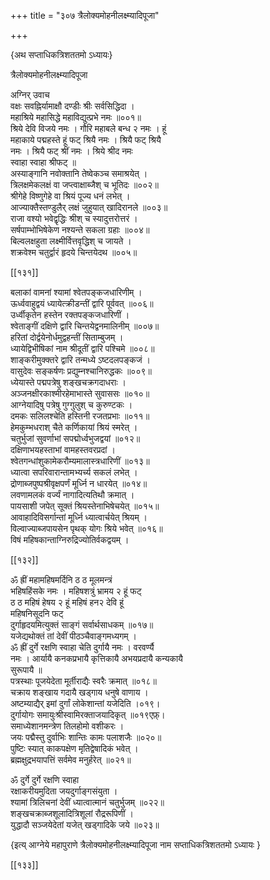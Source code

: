 +++
title = "३०७ त्रैलोक्यमोहनीलक्ष्म्यादिपूजा"

+++

\{अथ सप्ताधिकत्रिशततमो ऽध्यायः\}

त्रैलोक्यमोहनीलक्ष्म्यादिपूजा  
    
अग्निर् उवाच  
वक्षः सवह्निर्यामाक्षौ दण्डीः श्रीः सर्वसिद्धिदा   ।  
महाश्रिये महासिद्धे महाविद्युत्प्रभे नमः ॥००१॥  
श्रिये देवि विजये नमः । गौरि महाबले बन्ध २ नमः । हूं  
महाकाये पद्महस्ते हूं फट् श्रियै नमः । श्रियै फट् श्रियै  
नमः । श्रियै फट् श्रीं नमः । श्रिये श्रीद नमः  
स्वाहा स्वाहा श्रीफट् ॥  
अस्याङ्गानि नवोक्तानि तेष्वेकञ्च समाश्रयेत् ।  
त्रिलक्षमेकलक्षं वा जप्त्वाक्षाब्जैश् च भूतिदः   ॥००२॥  
श्रीगेहे विष्णुगेहे वा श्रियं पूज्य धनं लभेत्   ।  
आज्याक्तैस्तण्डुलैर् लक्षं जुहुयात् खादिरानले ॥००३॥  
राजा वश्यो भवेद्वृद्धिः श्रीश् च स्यादुत्तरोत्तरं   ।  
सर्षपाम्भोभिषेकेण नश्यन्ते सकला ग्रहाः   ॥००४॥  
बिल्वलक्षहुता लक्ष्मीर्वित्तवृद्धिश् च जायते ।  
शक्रवेश्म चतुर्द्वारं हृदये चिन्तयेदथ ॥००५॥  

[[१३१]]
    
बलाकां वामनां श्यामां श्वेतपङ्कजधारिणीम्   ।  
ऊर्ध्ववाहुद्वयं ध्यायेत्क्रीडन्तीं द्वारि पूर्ववत्   ॥००६॥  
उर्ध्वीकृतेन हस्तेन रक्तपङ्कजधारिणीं ।  
श्वेताङ्गीं दक्षिणे द्वारि चिन्तयेद्वनमालिनीम्   ॥००७॥  
हरितां दोर्द्वयेनोर्धमुद्वहन्तीं सिताम्बुजम् ।  
ध्यायेद्विभीषिकां नाम श्रीदूतीं द्वारि पश्चिमे   ॥००८॥  
शाङ्करीमुक्क्तरे द्वारि तन्मध्ये ऽष्टदलपङ्कजं   ।  
वासुदेवः सङ्कर्षणः प्रद्युम्नश्चानिरुद्धकः   ॥००९॥  
ध्येयास्ते पद्मपत्रेषु शङ्खचक्रगदाधराः ।  
अञ्जनक्षीरकाश्मीरहेमाभास्ते सुवाससः ॥०१०॥  
आग्नेयादिषु पत्रेषु गुग्गुलुश् च कुरुण्टकः ।  
दमकः सलिलश्चेति हस्तिनी रजतप्रभाः ॥०११॥  
हेमकुम्भधराश् चैते कर्णिकायां श्रियं स्मरेत्   ।  
चतुर्भुजां सुवर्णाभां सपद्मोर्ध्वभुजद्वयां   ॥०१२॥  
दक्षिणाभयहस्ताभां वामहस्तवरप्रदां ।  
श्वेतगन्धांशुकामेकरौम्यमालास्त्रधारिणीं   ॥०१३॥  
ध्यात्वा सपरिवारान्तामभ्यर्च्य सकलं लभेत् ।  
द्रोणाब्जपुष्पश्रीवृक्षपर्णं मूर्ध्नि न धारयेत्   ॥०१४॥  
लवणामलकं वर्ज्यं नागादित्यतिथौ क्रमात् ।  
पायसाशी जपेत् सूक्तं श्रियस्तेनाभिषेचयेत् ॥०१५॥  
आवाहादिविसर्गान्तां मूर्ध्नि ध्यात्वार्चयेत् श्रियम्   ।  
विल्वाज्याब्जपायसेन पृथक् योगः श्रिये भवेत् ॥०१६॥  
विषं महिषकान्ताग्निरुद्रिज्योतिर्वकद्वयम् ।  

[[१३२]]

ॐ ह्रीं महामहिषमर्दिनि ठ ठ मूलमन्त्रं  
भहिषहिंसके नमः । महिषशत्रुं भ्रामय २ हूं फट्  
ठ ठ महिषं हेषय २ हूं महिषं हन२ देवि हूं  
महिषनिसूदनि फट्  
दुर्गाहृदयमित्युक्तं साङ्गं सर्वार्थसाधकम्   ॥०१७॥  
यजेद्यथोक्तं तां देवीं पीठञ्चैवाङ्गमध्यगम्   ।  
ॐ ह्रीं दुर्गे रक्षणि स्वाहा चेति दुर्गायै नमः । वरवर्ण्यै  
नमः । आर्यायै कनकप्रभायै कृत्तिकायै अभयप्रदायै कन्यकायै  
सुरूपायै ॥  
पत्रस्थाः पूजयेदेता मूर्तीराद्यैः स्वरैः क्रमात्   ॥०१८॥  
चक्राय शङ्खाय गदायै खड्गाय धनुषे वाणाय   ।  
अष्टम्याद्यैर् इमां दुर्गां लोकेशान्तां यजेदिति   ।०१९।  
दुर्गायोगः समायुःश्रीस्वामिरक्ताजयादिकृत्   ॥०१९एफ़्।  
समाध्येशानमन्त्रेण तिलहोमो वशीकरः ।  
जयः पद्मैस्तु दुर्वाभिः शान्तिः कामः पलाशजैः   ॥०२०॥  
पुष्टिः स्यात् काकपक्षेण मृतिद्वेषादिकं भवेत्   ।  
ब्रह्मक्षुद्रभयापत्तिं सर्वमेव मनुर्हरेत् ॥०२१॥  
    
ॐ दुर्गे दुर्गे रक्षणि स्वाहा  
रक्षाकरीयमुदिता जयदुर्गाङ्गसंयुता ।  
श्यामां त्रिलिचनां देवीं ध्यात्वात्मानं चतुर्भुजम्   ॥०२२॥  
शङ्खचक्राब्जशूलादित्रिशूलां रौद्ररूपिणीं   ।  
युद्धादौ सञ्जयेदेतां यजेत् खड्गादिके जये ॥०२३॥

\{इत्य् आग्नेये महापुराणे त्रैलोक्यमोहनीलक्ष्म्यादिपूजा नाम सप्ताधिकत्रिशततमो ऽध्यायः  }

[[१३३]]
    